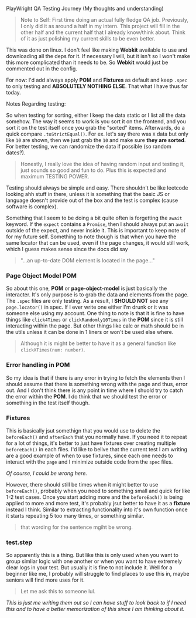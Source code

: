 PlayWright QA Testing Journey (My thoughts and understanding)

> Note to Self: First time doing an actual fully fledge QA job. Previously, I only did it as around a half in my intern. This project will fill in the other half and the current half that I already know/think about. Think of it as just polishing my current skills to be even better.

This was done on linux. I don't feel like making **Webkit** available to use and downloading all the deps for it. If necessary I will, but it isn't so I won't make this more complicated than it needs to be. So **Webkit** would just be commented out in the config.

For now: I'd add always apply **POM** and **Fixtures** as default and keep `.spec` to only testing and **ABSOLUTELY NOTHING ELSE**. That what I have thus far today.

Notes Regarding testing:

So when testing for sorting, either I keep the data static or I list all the data somehow. The way it seems to work is you sort it on the frontend, and you sort it on the test itself once you grab the "sorted" items. Afterwards, do a quick compare `.toStrictEqual()`.
For ex. let's say there was `X` data but only like `10` are shown, then we just grab the `10` and make sure **they are sorted**. For better testing, we can randomize the data if possible (so random dates?). 
> Honestly, I really love the idea of having random input and testing it, just sounds so good and fun to do. Plus this is expected and maximum TESTING POWER.

Testing should always be simple and easy. There shouldn't be like leetcode looking ahh stuff in there, unless it is something that the basic JS or language doesn't provide out of the box and the test is complex (cause software is complex).

Something that I seem to be doing a bit quite often is forgetting the `await` keyword. If the `expect` contains a `Promise`, then I should always put an `await` outside of the expect, and never inside it. This is important to keep note of for my future self.
Something to note though is that when you have the same locator that can be used, even if the page changes, it would still work, which I guess makes sense since the docs did say
> "...an up-to-date DOM element is located in the page..."

### Page Object Model POM
So about this one, **POM** or **page-object-model** is just basically the interacter. It's only purpose is to grab the data and elements from the page. The `.spec` files are only testing. As a result, I **SHOULD NOT** see any `page.locator()` in spec. If I ever write one either I'm drunk or it was someone else using my account.
One thing to note is that it is fine to have things like `click4Times` or `clickRandomly10Times` in the **POM** since it is still interacting within the page. But other things like calc or math should be in the utils unless it can be done in 1 liners or won't be used else where.
> Although it is might be better to have it as a general function like `clickXTimes(num: number)`.

### Error handling in POM
So my idea is that if there is any error in trying to fetch the elements then I should assume that there is something wrong with the page and thus, error out. And I don't think there is any point in time where I shuold try to catch the error within the **POM**. I do think that we should test the error or something in the test itself though.

### Fixtures
This is basically jsut somethign that you would use to delete the `beforeEach()` and `afterEach` that you normally have. If you need it to repeat for a lot of things, it's better to just have fixtures over creating multiple `beforeEach()` in each files. I'd like to belive that the current test I am writing are a good example of when to use fixtures, since each one needs to interact with the `page` and I minimize outside code from the `spec` files. 

*Of course, I could be wrong here.*

However, there should still be times when it might better to use `beforeEach()`, probably when you need to something small and quick for like 1-2 test cases. Once you start adding more and the `beforeEach()` is being applied to more and more test, it's probably jsut better to have it as a **fixture** instead I think. Similar to extracting functionality into it's own function once it starts repeating 5 too many times, or something similar.
> that wording for the sentence mgiht be wrong.

### test.step
So apparently this is a thing. But like this is only used when you want to group simliar logic with one another or when you want to have extremely clear logs in your test. But usually it is fine to not include it. Well for a beginner like me, I probably will struggle to find places to use this in, maybe seniors will find more uses for it.
> Let me ask this to someone lul.



*This is just me writing them out so I can have stuff to look back to if I need this and to have a better memorization of this since I am thinking about it.*
